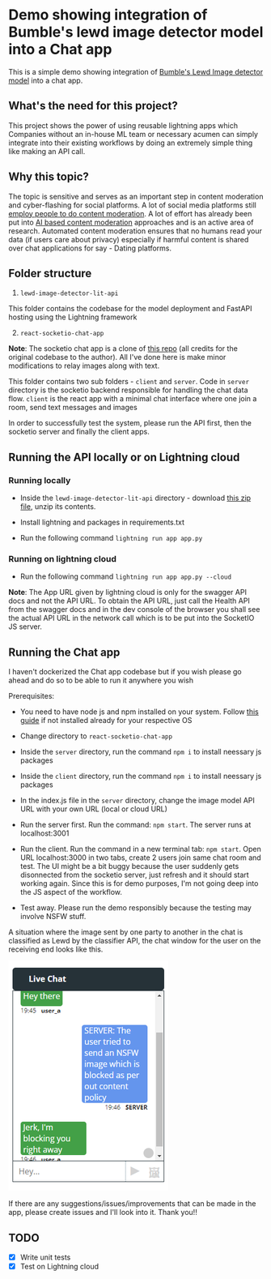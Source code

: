 # Demo showing integration of Bumble's lewd image detector model into a Chat app

This is a simple demo showing integration of [Bumble's Lewd Image detector model](https://github.com/bumble-tech/private-detector) into a chat app. 

## What's the need for this project?
This project shows the power of using reusable lightning apps which Companies without an in-house ML team or necessary acumen can simply integrate into their existing workflows by doing an extremely simple thing like making an API call.

## Why this topic?
The topic is sensitive and serves as an important step in content moderation and cyber-flashing for social platforms. A lot of social media platforms still [employ people to do content moderation](https://www.livemint.com/news/india/inside-the-world-of-india-s-content-mods-11584543074609.html). A lot of effort has already been put into [AI based content moderation](https://www.forbes.com/sites/forbestechcouncil/2022/06/14/the-growing-role-of-ai-in-content-moderation/?sh=c7135534a178) approaches and is an active area of research. Automated content moderation ensures that no humans read your data (if users care about privacy) especially if harmful content is shared over chat applications for say - Dating platforms.

## Folder structure
1) `lewd-image-detector-lit-api`

This folder contains the codebase for the model deployment and FastAPI hosting using the Lightning framework

2) `react-socketio-chat-app`

**Note**: The socketio chat app is a clone of [this  repo](https://github.com/machadop1407/react-socketio-chat-app) (all credits for the original codebase to the author). All I've done here is make minor modifications to relay images along with text.

This folder contains two sub folders - `client` and `server`. 
Code in `server` directory is the socketio backend responsible for handling the chat data flow. `client` is the react app with a minimal chat interface where one join a room, send text messages and images 

In order to successfully test the system, please run the API first, then the socketio server and finally the client apps.

## Running the API locally or on Lightning cloud

### Running locally

- Inside the `lewd-image-detector-lit-api` directory - download [this zip file]('https://storage.googleapis.com/private_detector/private_detector.zip'), unzip its contents. 

- Install lightning and packages in requirements.txt

- Run the following command
`lightning run app app.py`

### Running on lightning cloud

- Run the following command
`lightning run app app.py --cloud`

**Note**: The App URL given by lightning cloud is only for the swagger API docs and not the API URL. To obtain the API URL, just call the Health API from the swagger docs and in the dev console of the browser you shall see the actual API URL in the network call which is to be put into the SocketIO JS server. 

## Running the Chat app
I haven't dockerized the Chat app codebase but if you wish please go ahead and do so to be able to run it anywhere you wish

Prerequisites:
* You need to have node js and npm installed on your system. Follow [this guide](https://docs.npmjs.com/downloading-and-installing-node-js-and-npm) if not installed already for your respective OS

* Change directory to `react-socketio-chat-app`

* Inside the `server` directory, run the command `npm i` to install neessary js packages

* Inside the `client` directory, run the command `npm i` to install neessary js packages

* In the index.js file in the `server` directory, change the image model API URL with your own URL (local or cloud URL)

* Run the server first. Run the command: `npm start`. The server runs at localhost:3001

* Run the client. Run the command in a new terminal tab: `npm start`. Open URL localhost:3000 in two tabs, create 2 users join same chat room and test. 
The UI might be a bit buggy because the user suddenly gets disonnected from the socketio server, just refresh and it should start working again. Since this is for demo purposes, I'm not going deep into the JS aspect of the workflow. 

* Test away. Please run the demo responsibly because the testing may involve NSFW stuff.

A situation where the image sent by one party to another in the chat is classified as Lewd by the classifier API, the chat window for the user on the receiving end looks like this. 

![Lewd image detected in chat](assets/Capture.PNG)


If there are any suggestions/issues/improvements that can be made in the app, please create issues and I'll look into it. Thank you!!

## TODO
- [x] Write unit tests
- [x] Test on Lightning cloud